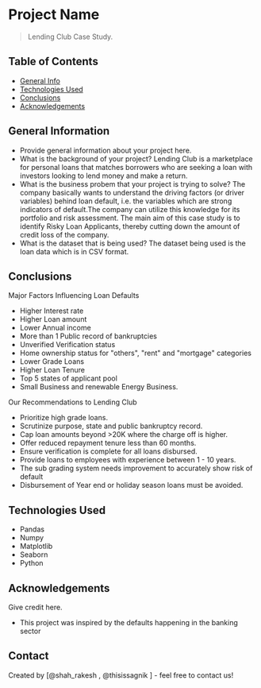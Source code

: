 # Project Name
> Lending Club Case Study.


## Table of Contents
* [General Info](#general-information)
* [Technologies Used](#technologies-used)
* [Conclusions](#conclusions)
* [Acknowledgements](#acknowledgements)

<!-- You can include any other section that is pertinent to your problem -->

## General Information
- Provide general information about your project here.
- What is the background of your project?
  Lending Club is a marketplace for personal loans that matches borrowers who are seeking a loan with investors looking to lend money and make a return. 
- What is the business probem that your project is trying to solve?
  The company basically wants to understand the driving factors (or driver variables) behind loan default, i.e. the variables which are strong indicators of   default.The company can utilize this knowledge for its portfolio and risk assessment.​
  The main aim of this case study is to identify Risky Loan Applicants, thereby cutting down the amount of credit loss of the company.
- What is the dataset that is being used?
  The dataset being used is the loan data which is in CSV format.

<!-- You don't have to answer all the questions - just the ones relevant to your project. -->

## Conclusions
Major Factors Influencing Loan Defaults​
- Higher Interest rate​
- Higher Loan amount​
- Lower Annual income​
- More than 1 Public record of bankruptcies​
- Unverified Verification status​
- Home ownership status for "others", "rent" and "mortgage" categories​
- Lower Grade Loans​
- Higher Loan Tenure​
- Top 5 states of applicant pool​
- Small Business and renewable Energy Business.​

Our Recommendations to Lending Club
- Prioritize high grade loans.​​
- Scrutinize purpose, state and public bankruptcy record.​​
- Cap loan amounts beyond >20K where the charge off is higher.​​
- Offer reduced repayment tenure less than 60 months.​​
- Ensure verification is complete for all loans disbursed.​​
- Provide loans to employees with experience between 1 - 10 years.​​
- The sub grading system needs improvement to accurately show risk of default​​
- Disbursement of Year end or holiday season loans must be avoided.​

<!-- You don't have to answer all the questions - just the ones relevant to your project. -->


## Technologies Used
- Pandas
- Numpy
- Matplotlib
- Seaborn
- Python
<!-- As the libraries versions keep on changing, it is recommended to mention the version of library used in this project -->

## Acknowledgements
Give credit here.
- This project was inspired by the defaults happening in the banking sector


## Contact
Created by [@shah_rakesh , @thisissagnik ] - feel free to contact us!


<!-- Optional -->
<!-- ## License -->
<!-- This project is open source and available under the [... License](). -->

<!-- You don't have to include all sections - just the one's relevant to your project -->